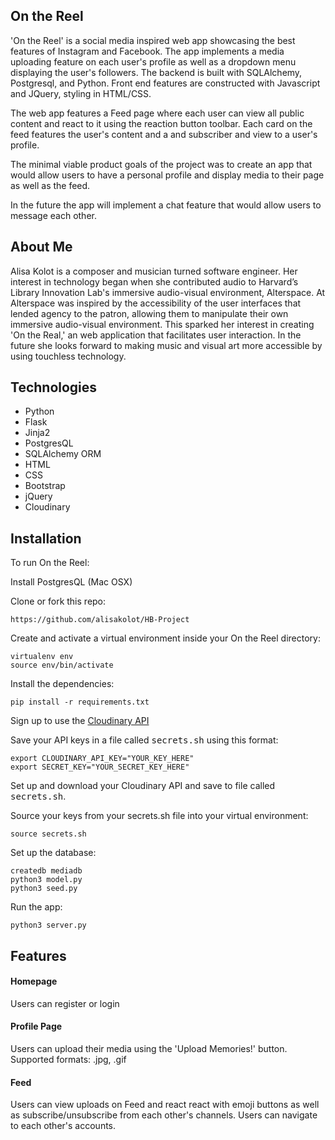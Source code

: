 ## On the Reel

'On the Reel' is a social media inspired web app showcasing the best features of Instagram and Facebook. 
The app implements a media uploading feature on each user's profile as well as a dropdown menu displaying the 
user's followers. The backend is built with SQLAlchemy, Postgresql, and Python. Front end features are constructed with Javascript and JQuery, 
styling in HTML/CSS. 

The web app features a Feed page where each user can view all public content and react to it using the 
reaction button toolbar. Each card on the feed features the user's content and a 
and subscriber and view to a user's profile. 

The minimal viable product goals of the project was to create an app that would allow users to have a personal profile 
and display media to their page as well as the feed. 

In the future the app will implement a chat feature that would allow users to message each other. 

## About Me

Alisa Kolot is a composer and musician turned software engineer. Her interest in technology began when she contributed audio to Harvard’s Library Innovation Lab's immersive audio-visual environment, Alterspace. At Alterspace was inspired by the accessibility of the user interfaces that lended agency to the patron, allowing them to manipulate their own immersive audio-visual environment. This sparked her interest in creating 'On the Real,' an web application that facilitates user interaction. In the future she looks forward to making music and visual art more accessible by using touchless technology. 


## <a name="tech-stack"></a>Technologies
* Python
* Flask
* Jinja2
* PostgresQL
* SQLAlchemy ORM
* HTML
* CSS
* Bootstrap
* jQuery
* Cloudinary

## <a name="installation"></a>Installation
To run On the Reel:

Install PostgresQL (Mac OSX)

Clone or fork this repo:
```
https://github.com/alisakolot/HB-Project
```

Create and activate a virtual environment inside your On the Reel directory:
```
virtualenv env
source env/bin/activate
```

Install the dependencies:
```
pip install -r requirements.txt
```

Sign up to use the [Cloudinary API](https://cloudinary.com/)

Save your API keys in a file called <kbd>secrets.sh</kbd> using this format:

```
export CLOUDINARY_API_KEY="YOUR_KEY_HERE"
export SECRET_KEY="YOUR_SECRET_KEY_HERE"
```

Set up and download your Cloudinary API and save to file called <kbd>secrets.sh</kbd>.

Source your keys from your secrets.sh file into your virtual environment:

```
source secrets.sh
```

Set up the database:

```
createdb mediadb
python3 model.py
python3 seed.py
```

Run the app:

```
python3 server.py
```


## <a name="features"></a>Features

#### Homepage
Users can register or login 


#### Profile Page
Users can upload their media using the 'Upload Memories!' button. Supported formats: .jpg, .gif

#### Feed
Users can view uploads on Feed and react react with emoji buttons as well as subscribe/unsubscribe from each other's channels. Users can navigate to each other's accounts. 








